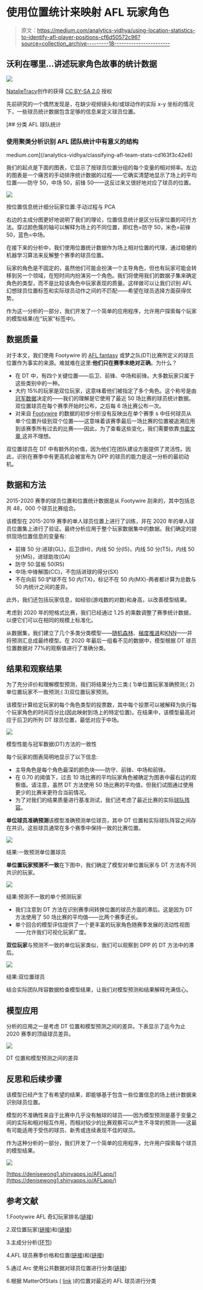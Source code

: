 # 使用位置统计来映射 AFL 玩家角色

> 原文：<https://medium.com/analytics-vidhya/using-location-statistics-to-identify-afl-player-positions-cf6d50572c96?source=collection_archive---------18----------------------->

## 沃利在哪里…讲述玩家角色故事的统计数据

![](img/1b585ec80cd058ccbf8825535a21931b.png)

[](https://www.flickr.com/photos/40201951@N00/5826998830)[NatalieTracy](https://www.flickr.com/photos/40201951@N00)创作的获得 [CC BY-SA 2.0](https://creativecommons.org/licenses/by-sa/2.0/?ref=ccsearch&atype=rich) 授权

先前研究的一个偶然发现是，在缺少视频镜头和/或球动作的实际 x-y 坐标的情况下，一些球员统计数据包含足够的信息来定义球员位置。

[](/analytics-vidhya/classifying-afl-team-stats-cd163f3c42e8) [## 分类 AFL 球队统计

### 使用聚类分析识别 AFL 团队统计中有意义的结构

medium.com](/analytics-vidhya/classifying-afl-team-stats-cd163f3c42e8) 

我们的起点是下面的图表，它显示了按球员位置分组的每个变量的相对频率。左边的图表是一个痛苦的手动排序统计数据的过程——它确实清楚地显示了场上的平均位置——防守 50，中场 50，前锋 50——这反过来又很好地对应了球员的位置。

![](img/462b373916a524e0c9a0264bc9a6284f.png)

按位置信息统计细分玩家位置:手动过程与 PCA

右边的主成分图更好地说明了我们的理论，位置信息统计是区分玩家位置的可行方法。穿过颜色簇的轴可以解释为场上的不同位置，即红色=防守 50，米色=前锋 50，蓝色=中场。

在接下来的分析中，我们使用位置统计数据作为场上相对位置的代理，通过稳健的机器学习算法来反解整个赛季的球员位置。

玩家的角色是不固定的，虽然他们可能会扮演一个主导角色，但也有玩家可能会转移到另一个领域，在短时间内扮演另一个角色。我们将使用我们的数据子集来确定角色的类型，而不是比较该角色中玩家表现的质量。这样做可以让我们识别 AFL 幻想球员位置标签和实际球员动作之间的不匹配——希望在球员选择方面获得优势。

作为这一分析的一部分，我们开发了一个简单的应用程序，允许用户探索每个玩家的模型结果(在“玩家”标签中)。

## 数据质量

对于本文，我们使用 Footywire 的 [AFL fantasy](https://www.footywire.com/afl/footy/dream_team_round?year=2019&round=1&p=MI&s=S) 或梦之队(DT)比赛所定义的球员位置作为事实的来源。难就难在这里:**他们只在赛季末绝对正确**。为什么？

*   在 DT 中，有四个关键位置——后卫、前锋、中场和前锋。大多数玩家只属于这些类别中的一种。
*   大约 15%的玩家是双位玩家，这意味着他们被指定了多个角色。这个称号是由[冠军数据](https://www.championdata.com/home)决定的——我们的理解是它使用了最近 50 场比赛的球员统计数据。双位置球员在每个赛季开始时公布，之后每 6 场比赛公布一次。
*   对来自 [Footywire](https://www.footywire.com/afl/footy/dream_team_breakevens) 的数据的初步分析没有反映出在单个赛季 s 中任何球员从单个位置升级到双个位置——这意味着该赛季最后一场比赛的位置被追溯应用到该赛季所有过去的比赛——因此，为了查看这些变化，我们需要依靠[书面文章](https://dreamteamtalk.com/2019/10/04/lachie-whitfield-to-be-a-mid-fwd-and-other-2020-afl-fantasy-player-positions/),这并不理想。

双位置球员在 DT 中有额外的价值，因为他们在团队建设方面提供了灵活性。因此，识别在赛季中有更高机会被宣布为 DPP 的球员的能力是这一分析的最初动机。

## **数据和方法**

2015-2020 赛季的球员位置和位置统计数据是从 Footywire 刮来的，其中包括总共 48，000 个球员比赛组合。

该模型在 2015-2019 赛季的单人球员位置上进行了训练，并在 2020 年的单人球员位置集上进行了验证。最终分析应用于整个玩家数据集中的数据。我们确定的提供现场位置信息的变量有:

*   前锋 50 分:进球(GL)，后卫(BH)，内线 50 分(I5)，内线 50 分(T5)，内线 50 分(M5)，进球助攻(GA)
*   防守 50:篮板 50(R5)
*   中场:中锋解围(CC)，不包括进球的得分(SX)
*   不在向前 50:铲球不在 50 内(TX)，标记不在 50 内(MX)-两者都计算为总数与 50 内统计之间的差异。

此外，我们还包括玩家信息，如经验(游戏数的对数)和身高，以改善模型结果。

考虑到 2020 年的短格式比赛，我们已经通过 1.25 的乘数调整了赛季统计数据，以便它们可以在相同的规模上标准化。

从数据集，我们建立了几个多类分类模型——[随机森林](https://en.wikipedia.org/wiki/Random_forest)、[梯度推进](https://en.wikipedia.org/wiki/Gradient_boosting)和[KNN](https://en.wikipedia.org/wiki/K-nearest_neighbors_algorithm)——并将预测汇总成最终模型。在 2020 年最后一组看不见的数据中，模型根据 DT 球员位置数据对 77%的观察值进行了准确分类。

## **结果和观察结果**

为了充分评价和理解模型预测，我们将结果分为三类:( 1)单位置玩家准确预测;( 2)单位置玩家不一致预测;( 3)双位置玩家预测。

该模型计算给定玩家的每个角色类型的投票数，其中每个投票可以被解释为执行每个玩家角色的时间百分比(因此映射到场上的特定位置)。在结果中，该模型最高对应于后卫的所列 DT 球员位置，最低对应于中场。

![](img/c11a905c0e0a97151677552b3b129562.png)

模型性能与冠军数据(DT)方法的一致性

每个玩家的图表简明地显示了以下信息:

*   主导角色是每个角色最深的颜色块——防守、前锋、中场和前锋。
*   在 0.70 的阈值下，过去 10 场比赛的平均玩家角色被确定为图表中最右边的观察值。请注意，虽然 DT 方法使用 50 场比赛的平均值，但我们试图通过使用更少的比赛来更符合当前情况。
*   为了对我们的结果质量进行基准测试，我们还考虑了最近比赛的实际[球队阵容](http://www.fanfooty.com.au/game/teamsheets.php)。

**单位球员准确预测**该模型准确预测单位球员，其中 DT 位置和实际球队阵容之间存在共识。这些球员通常在多个赛季中保持一致的比赛位置。

![](img/69ff2c35119cbd2bcff32a3aa84ae759.png)

结果:一致预测单位置球员

**单位置玩家预测不一致**在下图中，我们确定了模型对单位置玩家与 DT 方法有不同共识的玩家。

![](img/a5d2d6b9af96b57a3d0cb1029a4e2777.png)

结果:预测不一致的单个预测玩家

*   我们注意到 DT 方法在识别赛季间转换位置的球员方面的滞后。这是因为 DT 方法使用了 50 场比赛的平均值——比两个赛季还长。
*   单个回合的模型评估提供了一个更丰富的玩家角色随赛季发展的流动性视图——允许我们可视化玩家广度。

**双位玩家**与预测不一致的单位玩家类似，我们可以观察到 DPP 的 DT 方法中的滞后。

![](img/00f54dd89b520aac6ffae82ff19b59ad.png)

结果:双位置球员

结合实际团队阵容数据检查模型结果，让我们对模型预测和结果解释充满信心。

## **模型应用**

分析的应用之一是考虑 DT 位置和模型预测之间的差异。下表显示了迄今为止 2020 赛季的顶级球员差异。

![](img/0fbc4dd32d1179dfa12e691705401705.png)

DT 位置和模型预测之间的差异

## **反思和后续步骤**

该模型已经产生了有希望的结果，即能够基于包含一些位置信息的场上统计数据来识别球员位置。

模型的不准确性来自于比赛中几乎没有触球的球员——因为模型预测是基于变量之间的实际和相对相互作用，而相对较少的比赛观察可以产生不寻常的预测——这最有可能适用于受伤的球员、新秀或连续表现不佳的球员。

作为这种分析的一部分，我们开发了一个简单的应用程序，允许用户探索每个球员的模型结果。

![](img/7d8b045211f7b730730d66e9ff6a56e3.png)

[https://denisewong1.shinyapps.io/AFLapp/](https://denisewong1.shinyapps.io/AFLapp/)

## **参考文献**

1.Footywire AFL 奇幻玩家排名([链接](https://www.footywire.com/afl/footy/dream_team_round?year=2019&round=1&p=MI&s=S))

2.双位置玩家([链接](https://www.afl.com.au/news/74828/last-shout-final-round-of-dual-position-players-revealed))和([链接](https://www.afl.com.au/news/130934/new-dual-position-players-revealed-fading-hawk-given-new-lease-of-life))

3.主成分分析([环节](http://www.sthda.com/english/articles/31-principal-component-methods-in-r-practical-guide/112-pca-principal-component-analysis-essentials/))

4.AFL 球员赛季价格和位置([链接](https://dreamteamtalk.com/category/preseason/2019-prices/))和([链接](https://dreamteamtalk.com/category/preseason/2020-prices/))

5.通过 Arc 使用公共数据对球员位置进行分类([链接](https://thearcfooty.com/2016/10/15/classifying-players-positions-using-public-data/))

6.根据 MatterOfStats ( [link](http://www.matterofstats.com/mafl-stats-journal/2018/11/20/classifying-recent-afl-players-by-position) )的位置对最近的 AFL 球员进行分类